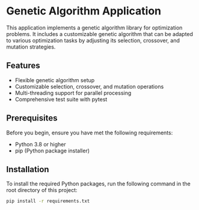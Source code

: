 # Genetic Algorithm Application

This application implements a genetic algorithm library for optimization problems. It includes a customizable genetic algorithm that can be adapted to various optimization tasks by adjusting its selection, crossover, and mutation strategies.

## Features

- Flexible genetic algorithm setup
- Customizable selection, crossover, and mutation operations
- Multi-threading support for parallel processing
- Comprehensive test suite with pytest

## Prerequisites

Before you begin, ensure you have met the following requirements:
- Python 3.8 or higher
- pip (Python package installer)

## Installation

To install the required Python packages, run the following command in the root directory of this project:

```bash
pip install -r requirements.txt
